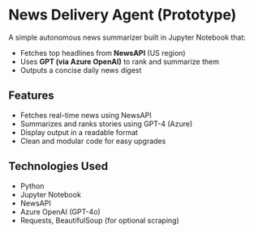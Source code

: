 # News Delivery Agent (Prototype)

A simple autonomous news summarizer built in Jupyter Notebook that:
- Fetches top headlines from **NewsAPI** (US region)
- Uses **GPT (via Azure OpenAI)** to rank and summarize them
- Outputs a concise daily news digest

##  Features
- Fetches real-time news using NewsAPI
- Summarizes and ranks stories using GPT-4 (Azure)
- Display output in a readable format
- Clean and modular code for easy upgrades

##  Technologies Used
- Python
- Jupyter Notebook
- NewsAPI
- Azure OpenAI (GPT-4o)
- Requests, BeautifulSoup (for optional scraping)

